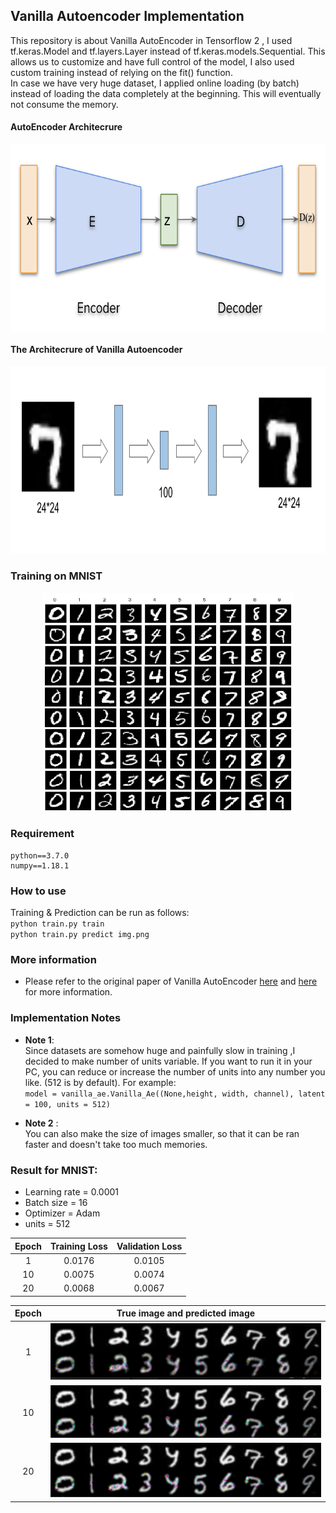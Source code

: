 ## Vanilla Autoencoder Implementation
This repository is about Vanilla AutoEncoder in Tensorflow 2 , I used tf.keras.Model and tf.layers.Layer instead of tf.keras.models.Sequential.  This allows us to customize and have full control of the model, I also used custom training instead of relying on the fit() function.  
In case we have very huge dataset, I applied online loading (by batch) instead of loading the data completely at the beginning. This will eventually not consume the memory.  

#### AutoEncoder Architecrure      
<p></p>
<center>
<img src="img/1111.png" align="center" width="700" height="300"/>
</center>

#### The Architecrure of Vanilla Autoencoder
<center>   
<img src="img/vanilla1.png" width="700" height="300"/>   
</center>

### Training on MNIST
<p></p>
<center>
<img src="img/mnist.png" width="400" height="350"/>
</center>

### Requirement
```
python==3.7.0
numpy==1.18.1
```
### How to use
Training & Prediction can be run as follows:    
`python train.py train`  
`python train.py predict img.png`  


### More information
* Please refer to the original paper of Vanilla AutoEncoder [here](https://web.stanford.edu/class/psych209a/ReadingsByDate/02_06/PDPVolIChapter8.pdf) and [here](https://www.aaai.org/Papers/AAAI/1987/AAAI87-050.pdf) for more information.

### Implementation Notes
* **Note 1**:   
Since datasets are somehow huge and painfully slow in training ,I decided to make number of units variable. If you want to run it in your PC, you can reduce or increase the number of units into any number you like. (512 is by default). For example:  
`model = vanilla_ae.Vanilla_Ae((None,height, width, channel), latent = 100, units = 512)`

* **Note 2** :   
You can also make the size of images smaller, so that it can be ran faster and doesn't take too much memories.

### Result for MNIST:   
* Learning rate = 0.0001
* Batch size = 16  
* Optimizer = Adam   
* units = 512

Epoch | Training Loss |  Validation Loss  |
:---: | :---: | :---:
1 | 0.0176 | 0.0105
10 | 0.0075 | 0.0074
20 | 0.0068| 0.0067

Epoch | True image and predicted image
:---: | :---:
1 | <img src="img/vanilla_1.png" />
10 | <img src="img/vanilla_10.png" />
20 |<img src="img/vanilla_20.png" />
